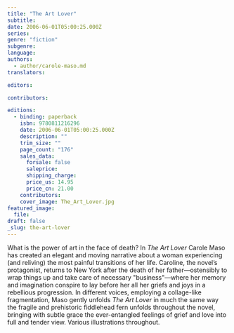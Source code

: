 ```yaml
---
title: "The Art Lover"
subtitle:
date: 2006-06-01T05:00:25.000Z
series:
genre: "fiction"
subgenre:
language:
authors:
  - author/carole-maso.md
translators:

editors:

contributors:

editions:
  - binding: paperback
    isbn: 9780811216296
    date: 2006-06-01T05:00:25.000Z
    description: ""
    trim_size: ""
    page_count: "176"
    sales_data:
      forsale: false
      saleprice:
      shipping_charge:
      price_us: 14.95
      price_cn: 21.00
    contributors:
    cover_image: The_Art_Lover.jpg
featured_image:
  file:
draft: false
_slug: the-art-lover
---
```


What is the power of art in the face of death? In _The Art Lover_ Carole Maso has created an elegant and moving narrative about a woman experiencing (and reliving) the most painful transitions of her life. Caroline, the novel’s protagonist, returns to New York after the death of her father—ostensibly to wrap things up and take care of necessary "business"—where her memory and imagination conspire to lay before her all her griefs and joys in a rebellious progression. In different voices, employing a collage-like fragmentation, Maso gently unfolds _The Art Lover_ in much the same way the fragile and prehistoric fiddlehead fern unfolds throughout the novel, bringing with subtle grace the ever-entangled feelings of grief and love into full and tender view. Various illustrations throughout.

